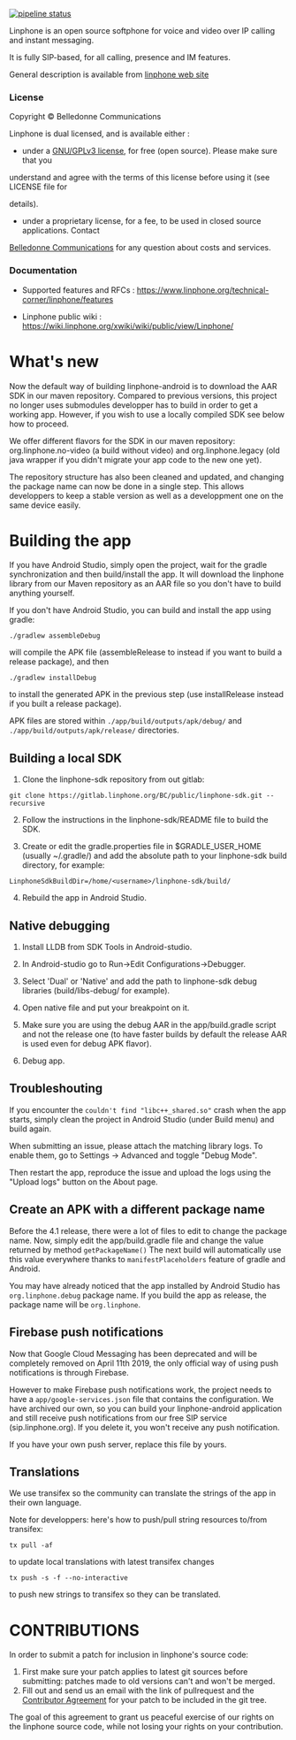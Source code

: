 
[![pipeline status](https://gitlab.linphone.org/BC/public/linphone-android/badges/master/pipeline.svg)](https://gitlab.linphone.org/BC/public/linphone-android/commits/master)


Linphone is an open source softphone for voice and video over IP calling and instant messaging.

It is fully SIP-based, for all calling, presence and IM features.

General description is available from [linphone web site](https://www.linphone.org/technical-corner/linphone)

### License

Copyright © Belledonne Communications

Linphone is dual licensed, and is available either :

 - under a [GNU/GPLv3 license](https://www.gnu.org/licenses/gpl-3.0.en.html), for free (open source). Please make sure that you

understand and agree with the terms of this license before using it (see LICENSE file for

details).

 - under a proprietary license, for a fee, to be used in closed source applications. Contact

[Belledonne Communications](https://www.linphone.org/contact) for any question about costs and services.

### Documentation

- Supported features and RFCs : https://www.linphone.org/technical-corner/linphone/features

- Linphone public wiki : https://wiki.linphone.org/xwiki/wiki/public/view/Linphone/

# What's new

Now the default way of building linphone-android is to download the AAR SDK in our maven repository.
Compared to previous versions, this project no longer uses submodules developper has to build in order to get a working app.
However, if you wish to use a locally compiled SDK see below how to proceed.

We offer different flavors for the SDK in our maven repository: org.linphone.no-video (a build without video) and org.linphone.legacy (old java wrapper if you didn't migrate your app code to the new one yet).

The repository structure has also been cleaned and updated, and changing the package name can now be done in a single step.
This allows developpers to keep a stable version as well as a developpment one on the same device easily.

# Building the app

If you have Android Studio, simply open the project, wait for the gradle synchronization and then build/install the app.
It will download the linphone library from our Maven repository as an AAR file so you don't have to build anything yourself.

If you don't have Android Studio, you can build and install the app using gradle:
```
./gradlew assembleDebug
```
will compile the APK file (assembleRelease to instead if you want to build a release package), and then
```
./gradlew installDebug
```
to install the generated APK in the previous step (use installRelease instead if you built a release package).

APK files are stored within ```./app/build/outputs/apk/debug/``` and ```./app/build/outputs/apk/release/``` directories.

## Building a local SDK

1. Clone the linphone-sdk repository from out gitlab:
```
git clone https://gitlab.linphone.org/BC/public/linphone-sdk.git --recursive
```

2. Follow the instructions in the linphone-sdk/README file to build the SDK.

3. Create or edit the gradle.properties file in $GRADLE_USER_HOME (usually ~/.gradle/) and add the absolute path to your linphone-sdk build directory, for example:
```
LinphoneSdkBuildDir=/home/<username>/linphone-sdk/build/
```

4. Rebuild the app in Android Studio.

## Native debugging

1. Install LLDB from SDK Tools in Android-studio.

2. In Android-studio go to Run->Edit Configurations->Debugger.

3. Select 'Dual' or 'Native' and add the path to linphone-sdk debug libraries (build/libs-debug/ for example).

4. Open native file and put your breakpoint on it.

5. Make sure you are using the debug AAR in the app/build.gradle script and not the release one (to have faster builds by default the release AAR is used even for debug APK flavor).

6. Debug app.

## Troubleshouting

If you encounter the `couldn't find "libc++_shared.so"` crash when the app starts, simply clean the project in Android Studio (under Build menu) and build again.

When submitting an issue, please attach the matching library logs. To enable them, go to Settings -> Advanced and toggle "Debug Mode".

Then restart the app, reproduce the issue and upload the logs using the "Upload logs" button on the About page.

## Create an APK with a different package name

Before the 4.1 release, there were a lot of files to edit to change the package name.
Now, simply edit the app/build.gradle file and change the value returned by method ```getPackageName()```
The next build will automatically use this value everywhere thanks to ```manifestPlaceholders``` feature of gradle and Android.

You may have already noticed that the app installed by Android Studio has ```org.linphone.debug``` package name.
If you build the app as release, the package name will be ```org.linphone```.

## Firebase push notifications

Now that Google Cloud Messaging has been deprecated and will be completely removed on April 11th 2019, the only official way of using push notifications is through Firebase.

However to make Firebase push notifications work, the project needs to have a ```app/google-services.json``` file that contains the configuration.
We have archived our own, so you can build your linphone-android application and still receive push notifications from our free SIP service (sip.linphone.org).
If you delete it, you won't receive any push notification.

If you have your own push server, replace this file by yours.

## Translations

We use transifex so the community can translate the strings of the app in their own language.

Note for developpers: here's how to push/pull string resources to/from transifex:
```
tx pull -af
```
to update local translations with latest transifex changes
```
tx push -s -f --no-interactive
```
to push new strings to transifex so they can be translated.

# CONTRIBUTIONS

In order to submit a patch for inclusion in linphone's source code:

1. First make sure your patch applies to latest git sources before submitting: patches made to old versions can't and won't be merged.
2. Fill out and send us an email with the link of pullrequest and the [Contributor Agreement](http://www.belledonne-communications.com/downloads/Belledonne_communications_CA.pdf) for your patch to be included in the git tree.

The goal of this agreement to grant us peaceful exercise of our rights on the linphone source code, while not losing your rights on your contribution.
